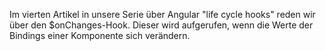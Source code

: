Im vierten Artikel in unsere Serie über Angular "life cycle hooks" reden wir über den $onChanges-Hook. Dieser wird aufgerufen, wenn die Werte der Bindings einer Komponente sich verändern.
